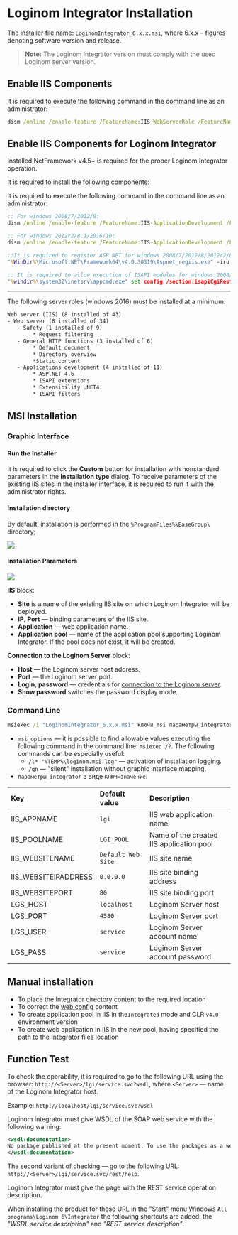 # Loginom Integrator Installation

The installer file name: `LoginomIntegrator_6.x.x.msi`, where 6.x.x – figures denoting software version and release.

> **Note:** The Loginom Integrator version must comply with the used Loginom server version.

## Enable IIS Components

It is required to execute the following command in the command line as an administrator:

```cmd
dism /online /enable-feature /FeatureName:IIS-WebServerRole /FeatureName:IIS-WebServer /FeatureName:IIS-WebServerManagementTools /FeatureName:IIS-ManagementScriptingTools
```

## Enable IIS Components for Loginom Integrator

Installed NetFramework v4.5+ is required for the proper Loginom Integrator operation.

It is required to install the following components:

It is required to execute the following command in the command line as an administrator:

```cmd
:: For windows 2008/7/2012/8:
dism /online /enable-feature /FeatureName:IIS-ApplicationDevelopment /FeatureName:IIS-ISAPIExtensions /FeatureName:WAS-WindowsActivationService /FeatureName:WAS-ProcessModel /FeatureName:IIS-NetFxExtensibility /FeatureName:WAS-NetFxEnvironment /FeatureName:WAS-ConfigurationAPI /FeatureName:WCF-HTTP-Activation

:: For windows 2012r2/8.1/2016/10:
dism /online /enable-feature /FeatureName:IIS-ApplicationDevelopment /FeatureName:IIS-ISAPIExtensions /FeatureName:WAS-WindowsActivationService /FeatureName:WAS-ProcessModel /FeatureName:IIS-ASPNET45 /FeatureName:IIS-NetFxExtensibility45 /FeatureName:NetFx4Extended-ASPNET45 /FeatureName:WCF-Services45 /FeatureName:IIS-ISAPIFilter /FeatureName:WCF-HTTP-Activation45 /all

::It is required to register ASP.NET for windows 2008/7/2012/8/2012r2/8.1:
"%WinDir%\Microsoft.NET\Framework64\v4.0.30319\Aspnet_regiis.exe" -iru

:: It is required to allow execution of ISAPI modules for windows 2008/7/2012/8/2012r2/8.1:
"%windir%\system32\inetsrv\appcmd.exe" set config /section:isapiCgiRestriction /[path='%WinDir%\Microsoft.NET\Framework64\v4.0.30319\aspnet_isapi.dll'].allowed:True
```

***

The following server roles (windows 2016) must be installed at a minimum:

```txt
Web server (IIS) (8 installed of 43)
- Web server (8 installed of 34)
   - Safety (1 installed of 9)
        * Request filtering
   - General HTTP functions (3 installed of 6)
        * Default document
        * Directory overview
        *Static content
   - Applications development (4 installed of 11)
        * ASP.NET 4.6
        * ISAPI extensions
        * Extensibility .NET4.
        * ISAPI filters
```

## MSI Installation

### Graphic Interface

#### Run the Installer

It is required to click the  **Custom** button for installation with nonstandard parameters in the **Installation type** dialog. To receive parameters of the existing IIS sites in the installer interface, it is required to run it with the administrator rights.

#### Installation directory

By default, installation is performed in the `%ProgramFiles%\BaseGroup\` directory;

![](../images/integrator_msi_path.png)

#### Installation Parameters

![](../images/integrator_msi_parameters.png)

**IIS** block:

* **Site** is a name of the existing IIS site on which Loginom Integrator will be deployed.
* **IP**, **Port** — binding parameters of the IIS site.
* **Application** — web application name.
* **Application pool** — name of the application pool supporting Loginom Integrator. If the pool does not exist, it will be created.

**Connection to the Loginom Server** block:

* **Host** — the Loginom server host address.
* **Port** — the Loginom server port.
* **Login**, **password** — credentials for [connection to the Loginom server](../server/setup.md#uchetnye-zapisi).
* **Show password** switches the password display mode.

### Command Line

```cmd
msiexec /i "LoginomIntegrator_6.x.x.msi" ключи_msi параметры_integrator
```

* `msi_options` — it is possible to find allowable values executing the following command in the command line: `msiexec /?`. The following commands can be especially useful:
   * `/l* "%TEMP%\loginom.msi.log"` — activation of installation logging.
   * `/qn` — "silent" installation without graphic interface mapping.
* `параметры_integrator` в виде `КЛЮЧ=значение`:

| Key | Default value | Description |
|:--------- |:-------------|:------------- |
| IIS_APPNAME | `lgi` | IIS web application name |
| IIS_POOLNAME | `LGI_POOL` | Name of the created IIS application pool |
| IIS_WEBSITENAME | `Default Web Site` | IIS site name |
| IIS_WEBSITEIPADDRESS | `0.0.0.0` | IIS site binding address |
| IIS_WEBSITEPORT | `80` | IIS site binding port |
| LGS_HOST | `localhost` | Loginom Server host |
| LGS_PORT | `4580` | Loginom Server port |
| LGS_USER | `service` | Loginom Server account name |
| LGS_PASS | `service` | Loginom Server account password |

## Manual installation

* To place the Integrator directory content to the required location
* To correct the [web.config](./config.md) content
* To create application pool in IIS in the`Integrated` mode and CLR `v4.0` environment version
* To create web application in IIS in the new pool, having specified the path to the Integrator files location

## Function Test

To check the operability, it is required to go to the following URL using the browser: `http://<Server>/lgi/service.svc?wsdl`, where `<Server>` — name of the Loginom Integrator host.

Example: `http://localhost/lgi/service.svc?wsdl`

Loginom Integrator must give WSDL of the SOAP web service with the following warning:

```xml
<wsdl:documentation>
No package published at the present moment. To use the packages as a web service, it is required to publish them in advance in the Loginom Server.
</wsdl:documentation>
```

The second variant of checking — go to the following URL: `http://<Server>/lgi/service.svc/rest/help`.

Loginom Integrator must give the page with the REST service operation description.

When installing the product for these URL in the "Start" menu Windows `All programs\Loginom 6\Integrator` the following shortcuts are added: the *"WSDL service description"* and *"REST service description"*.
